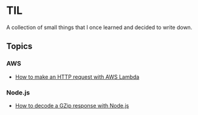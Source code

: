 # TIL

A collection of small things that I once learned and decided to write down.

## Topics

### AWS

* [How to make an HTTP request with AWS Lambda](/aws/lambda-make-http-request.md)

### Node.js

* [How to decode a GZip response with Node.js](/nodejs/gzip-encoding-response.md)